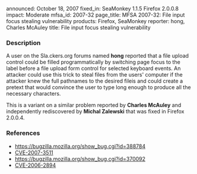 announced: October 18, 2007
fixed_in: SeaMonkey 1.1.5
          Firefox 2.0.0.8
impact: Moderate
mfsa_id: 2007-32
page_title: MFSA 2007-32: File input focus stealing vulnerability
products: Firefox, SeaMonkey
reporter: hong, Charles McAuley
title: File input focus stealing vulnerability

<h3>Description</h3>

<p>A user on the Sla.ckers.org forums named <strong>hong</strong> reported
that a file upload control could be filled programmatically by
switching page focus to the label before a file upload form control
for selected keyboard events. An attacker could use this trick to steal files
from the users' computer if the attacker knew the full pathnames to the desired
fileis and could create a pretext that would convince the user to type
long enough to produce all the necessary characters.</p>

<p>This is a variant on a similar problem reported by <strong>Charles
McAuley</strong> and independently rediscovered by <strong>Michal
Zalewski</strong> that was fixed in Firefox 2.0.0.4.</p>



<h3>References</h3>

<ul>
  <li><a href="https://bugzilla.mozilla.org/show_bug.cgi?id=388784">
       https://bugzilla.mozilla.org/show_bug.cgi?id=388784</a></li>

  <li><a class="ex-ref" href="http://cve.mitre.org/cgi-bin/cvename.cgi?name=CVE-2007-3511">
       CVE-2007-3511</a></li>

  <li><a href="https://bugzilla.mozilla.org/show_bug.cgi?id=370092">
       https://bugzilla.mozilla.org/show_bug.cgi?id=370092</a></li>

  <li><a class="ex-ref" href="http://cve.mitre.org/cgi-bin/cvename.cgi?name=CVE-2006-2894">
       CVE-2006-2894</a></li>

</ul>



